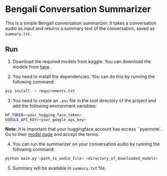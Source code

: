 # Bengali Conversation Summarizer

This is a simple Bengali conversation summarizer. It takes a conversation audio as input and returns a summary text of the conversation, saved as `summary.txt`.

## Run

1. Download the required models from kaggle. You can download the models from [here](https://www.kaggle.com/datasets/tugstugi/bengali-ai-asr-submission).

2. You need to install the dependencies. You can do this by running the following command:

```bash
pip install -r requirements.txt
```

3. You need to create an `.env` file in the root directory of the project and add the following environment variables:

```bash
HF_TOKEN=<your_hugging_face_token>
GOOGLE_API_KEY=<your_google_api_key>
```

**Note:** It is important that your huggingface account has access ``pyannote`. Go to their [model page](https://huggingface.co/pyannote/speaker-diarization-3.1) and accept the terms.

4. You can run the summarizer on your conversation audio by running the following command:

```bash
python main.py <path_to_audio_file> <directory_of_downloaded_models>
```

5. Summary will be available in `summary.txt` file.
